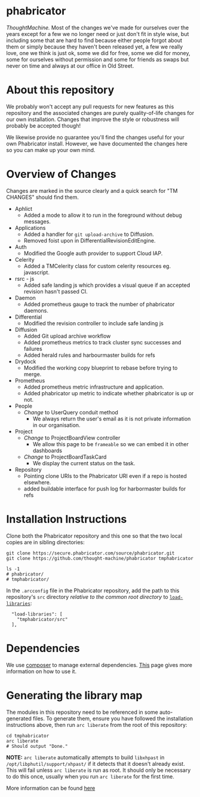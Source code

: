 # phabricator
*ThoughtMachine.* Most of the changes we've
made for ourselves over the years
except for a few we no longer need
or just don't fit in style wise, but
including some that are hard to find
because either people forgot about
them or simply because they haven't
been released yet, a few we really love,
one we think is just ok, some we did
for free, some we did for money, some
for ourselves without permission and
some for friends as swaps but never on
time and always at our office in Old Street.


# About this repository

We probably won't accept any pull requests for new features as this repository
and the associated changes are purely quality-of-life changes for our own
installation. Changes that improve the style or robustness will probably be
accepted though!

We likewise provide no guarantee you'll find the changes useful for your own
Phabricator install. However, we have documented the changes here so you can
make up your own mind.

# Overview of Changes

Changes are marked in the source clearly and a quick search for "TM CHANGES"
should find them.

 * Aphlict
   * Added a mode to allow it to run in the foreground without debug messages.
 * Applications
   * Added a handler for `git upload-archive` to Diffusion.
   * Removed foist upon in DifferentialRevisionEditEngine.
 * Auth
   * Modified the Google auth provider to support Cloud IAP.
 * Celerity
   * Added a TMCelerity class for custom celerity resources eg. javascript.
 * rsrc - js
   * Added safe landing js which provides a visual queue if an accepted revision hasn't passed CI.
 * Daemon
   * Added prometheus gauge to track the number of phabricator daemons.
 * Differential
   * Modified the revision controller to include safe landing js
 * Diffusion
   * Added Git upload archive workflow
   * Added prometheus metrics to track cluster sync successes and failures
   * Added herald rules and harbourmaster builds for refs
 * Drydock
   * Modified the working copy blueprint to rebase before trying to merge.
 * Prometheus
   * Added prometheus metric infrastructure and application.
   * Added phabricator up metric to indicate whether phabricator is up or not.
 * People
   * *Change* to UserQuery conduit method
     * We always return the user's email as it is not private information in
       our organisation.
 * Project
   * *Change* to ProjectBoardView controller
     * We allow this page to be `frameable` so we can embed it in other dashboards
   * *Change* to ProjectBoardTaskCard
     * We display the current status on the task.
 * Repository
   * Pointing clone URIs to the Phabricator URI even if a repo is hosted elsewhere.
   * added buildable interface for push log for harbormaster builds for refs


# Installation Instructions

Clone both the Phabricator repository and this one so that the two local copies
are in sibling directories:

```
git clone https://secure.phabricator.com/source/phabricator.git
git clone https://github.com/thought-machine/phabricator tmphabricator

ls -1
# phabricator/
# tmphabricator/
```

In the `.arcconfig` file in the Phabricator repository, add the path to this
repository's `src` directory *relative to the common root directory* to
[`load-libraries`](https://secure.phabricator.com/book/phabcontrib/article/adding_new_classes/#linking-with-phabricator):

```
  "load-libraries": [
    "tmphabricator/src"
  ],
```

# Dependencies

We use [composer](https://getcomposer.org/) to manage external dependencies. [This](https://getcomposer.org/doc/01-basic-usage.md) page gives more information on how to use it.

# Generating the library map

The modules in this repository need to be referenced in some auto-generated
files. To generate them, ensure you have followed the installation instructions
above, then run `arc liberate` from the root of this repository:

```
cd tmphabricator
arc liberate
# Should output "Done."
```

**NOTE:** `arc liberate` automatically attempts to build `libxhpast` in
`/opt/libphutil/support/xhpast/` if it detects that it doesn't already exist.
This will fail unless `arc liberate` is run as root. It should only be necessary
to do this once, usually when you run `arc liberate` for the first time.

More information can be found [here](https://secure.phabricator.com/book/phabcontrib/article/adding_new_classes/#initializing-a-library)
